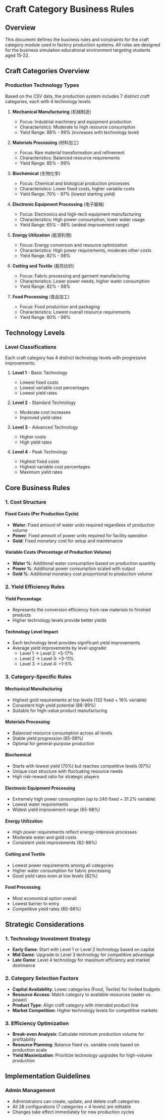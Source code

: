 # Craft Category Business Rules

## Overview
This document defines the business rules and constraints for the craft category module used in factory production systems. All rules are designed for the business simulation educational environment targeting students aged 15-22.

## Craft Categories Overview

### Production Technology Types
Based on the CSV data, the production system includes 7 distinct craft categories, each with 4 technology levels:

1. **Mechanical Manufacturing** (机械制造)
   - Focus: Industrial machinery and equipment production
   - Characteristics: Moderate to high resource consumption
   - Yield Range: 88% - 99% (increases with technology level)

2. **Materials Processing** (材料加工)
   - Focus: Raw material transformation and refinement
   - Characteristics: Balanced resource requirements
   - Yield Range: 85% - 99%

3. **Biochemical** (生物化学)
   - Focus: Chemical and biological production processes
   - Characteristics: Lower fixed costs, higher variable costs
   - Yield Range: 70% - 97% (lowest starting yield)

4. **Electronic Equipment Processing** (电子器械)
   - Focus: Electronics and high-tech equipment manufacturing
   - Characteristics: High power consumption, lower water usage
   - Yield Range: 65% - 98% (widest improvement range)

5. **Energy Utilization** (能源利用)
   - Focus: Energy conversion and resource optimization
   - Characteristics: High power requirements, moderate other costs
   - Yield Range: 82% - 98%

6. **Cutting and Textile** (裁剪纺织)
   - Focus: Fabric processing and garment manufacturing
   - Characteristics: Lower power needs, higher water consumption
   - Yield Range: 82% - 98%

7. **Food Processing** (食品加工)
   - Focus: Food production and packaging
   - Characteristics: Lowest overall resource requirements
   - Yield Range: 80% - 98%

## Technology Levels

### Level Classifications
Each craft category has 4 distinct technology levels with progressive improvements:

1. **Level 1** - Basic Technology
   - Lowest fixed costs
   - Lowest variable cost percentages
   - Lowest yield rates

2. **Level 2** - Standard Technology
   - Moderate cost increases
   - Improved yield rates

3. **Level 3** - Advanced Technology
   - Higher costs
   - High yield rates

4. **Level 4** - Peak Technology
   - Highest fixed costs
   - Highest variable cost percentages
   - Maximum yield rates

## Core Business Rules

### 1. Cost Structure

#### Fixed Costs (Per Production Cycle)
- **Water**: Fixed amount of water units required regardless of production volume
- **Power**: Fixed amount of power units required for facility operation
- **Gold**: Fixed monetary cost for setup and maintenance

#### Variable Costs (Percentage of Production Volume)
- **Water %**: Additional water consumption based on production quantity
- **Power %**: Additional power consumption scaled with output
- **Gold %**: Additional monetary cost proportional to production volume


### 2. Yield Efficiency Rules

#### Yield Percentage
- Represents the conversion efficiency from raw materials to finished products
- Higher technology levels provide better yields

#### Technology Level Impact
- Each technology level provides significant yield improvements
- Average yield improvements by level upgrade:
  - Level 1 → Level 2: +5-17%
  - Level 2 → Level 3: +3-11%
  - Level 3 → Level 4: +1-5%

### 3. Category-Specific Rules

#### Mechanical Manufacturing
- Highest gold requirements at top levels (132 fixed + 16% variable)
- Consistent high yield potential (88-99%)
- Suitable for high-value product manufacturing

#### Materials Processing
- Balanced resource consumption across all levels
- Stable yield progression (85-99%)
- Optimal for general-purpose production

#### Biochemical
- Starts with lowest yield (70%) but reaches competitive levels (97%)
- Unique cost structure with fluctuating resource needs
- High risk-reward ratio for strategic players

#### Electronic Equipment Processing
- Extremely high power consumption (up to 240 fixed + 31.2% variable)
- Lowest water requirements
- Widest yield improvement range (65-98%)

#### Energy Utilization
- High power requirements reflect energy-intensive processes
- Moderate water and gold costs
- Consistent yield improvements (82-98%)

#### Cutting and Textile
- Lowest power requirements among all categories
- Higher water consumption for fabric processing
- Good yield rates even at low levels (82%)

#### Food Processing
- Most economical option overall
- Lowest barrier to entry
- Competitive yield rates (80-98%)

## Strategic Considerations

### 1. Technology Investment Strategy
- **Early Game**: Start with Level 1 or Level 2 technology based on capital
- **Mid Game**: Upgrade to Level 3 technology for competitive advantage
- **Late Game**: Level 4 technology for maximum efficiency and market dominance

### 2. Category Selection Factors
- **Capital Availability**: Lower categories (Food, Textile) for limited budgets
- **Resource Access**: Match category to available resources (water vs. power)
- **Product Type**: Align craft category with intended product line
- **Market Competition**: Higher technology levels for competitive markets

### 3. Efficiency Optimization
- **Break-even Analysis**: Calculate minimum production volume for profitability
- **Resource Planning**: Balance fixed vs. variable costs based on production scale
- **Yield Maximization**: Prioritize technology upgrades for high-volume production

## Implementation Guidelines

### Admin Management
- Administrators can create, update, and delete craft categories
- All 28 configurations (7 categories × 4 levels) are editable
- Changes take effect immediately for new production cycles
